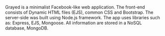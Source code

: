 Grayed is a minimalist Facebook-like web application. The front-end consists of Dynamic HTML files (EJS), common CSS and Bootstrap. The server-side was built using Node.js framework. The app uses libraries such as: Express, EJS, Mongoose. All information are stored in a NoSQL database, MongoDB.
